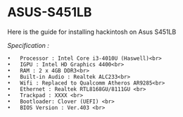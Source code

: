 # ASUS-S451LB
Here is the guide for installing hackintosh on Asus S451LB 

*Specification :*

    •	Processor : Intel Core i3-4010U (Haswell)<br>
    •	IGPU : Intel HD Graphics 4400<br>
    •	RAM : 2 x 4GB DDR3<br>
    •	Built-in Audio : Realtek ALC233<br>
    •	Wifi : Replaced to Qualcomm Atheros AR9285<br>
    •	Ethernet : Realtek RTL8168GU/8111GU <br>
    •	Trackpad : XXXX <br>
    •	Bootloader: Clover (UEFI) <br>
    •	BIOS Version : Ver.403 <br>
